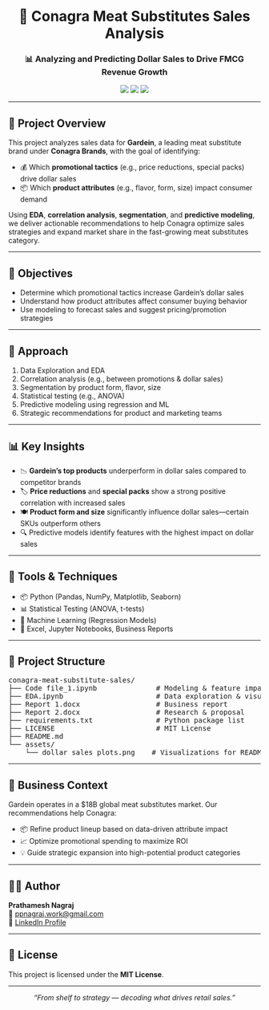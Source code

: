 <h1 align="center">🥦 Conagra Meat Substitutes Sales Analysis</h1>
<h3 align="center">📊 Analyzing and Predicting Dollar Sales to Drive FMCG Revenue Growth</h3>

<p align="center">
  <img src="https://img.shields.io/badge/Business%20Case-Conagra%20Brands-green?style=for-the-badge" />
  <img src="https://img.shields.io/badge/Domain-Retail%20Analytics-blue?style=for-the-badge" />
  <img src="https://img.shields.io/badge/License-MIT-lightgrey?style=for-the-badge" />
</p>

<hr>

<h2>📌 Project Overview</h2>

<p>
This project analyzes sales data for <strong>Gardein</strong>, a leading meat substitute brand under <strong>Conagra Brands</strong>, with the goal of identifying:
</p>
<ul>
  <li>💰 Which <strong>promotional tactics</strong> (e.g., price reductions, special packs) drive dollar sales</li>
  <li>📦 Which <strong>product attributes</strong> (e.g., flavor, form, size) impact consumer demand</li>
</ul>
<p>
Using <strong>EDA</strong>, <strong>correlation analysis</strong>, <strong>segmentation</strong>, and <strong>predictive modeling</strong>, we deliver actionable recommendations to help Conagra optimize sales strategies and expand market share in the fast-growing meat substitutes category.
</p>

---

<h2>🎯 Objectives</h2>

<ul>
  <li>Determine which promotional tactics increase Gardein’s dollar sales</li>
  <li>Understand how product attributes affect consumer buying behavior</li>
  <li>Use modeling to forecast sales and suggest pricing/promotion strategies</li>
</ul>

---

<h2>🧠 Approach</h2>

<ol>
  <li>Data Exploration and EDA</li>
  <li>Correlation analysis (e.g., between promotions & dollar sales)</li>
  <li>Segmentation by product form, flavor, size</li>
  <li>Statistical testing (e.g., ANOVA)</li>
  <li>Predictive modeling using regression and ML</li>
  <li>Strategic recommendations for product and marketing teams</li>
</ol>

---

<h2>📊 Key Insights</h2>

<ul>
  <li>📉 <strong>Gardein’s top products</strong> underperform in dollar sales compared to competitor brands</li>
  <li>🏷️ <strong>Price reductions</strong> and <strong>special packs</strong> show a strong positive correlation with increased sales</li>
  <li>🍽️ <strong>Product form and size</strong> significantly influence dollar sales—certain SKUs outperform others</li>
  <li>🔍 Predictive models identify features with the highest impact on dollar sales</li>
</ul>

---

<h2>🧰 Tools & Techniques</h2>

<ul>
  <li>📦 Python (Pandas, NumPy, Matplotlib, Seaborn)</li>
  <li>📊 Statistical Testing (ANOVA, t-tests)</li>
  <li>🧠 Machine Learning (Regression Models)</li>
  <li>📁 Excel, Jupyter Notebooks, Business Reports</li>
</ul>

---

<h2>📁 Project Structure</h2>

<pre>
conagra-meat-substitute-sales/
├── Code file_1.ipynb              # Modeling & feature impact
├── EDA.ipynb                      # Data exploration & visualization
├── Report 1.docx                  # Business report
├── Report 2.docx                  # Research & proposal
├── requirements.txt               # Python package list
├── LICENSE                        # MIT License
├── README.md
└── assets/
    └── dollar_sales_plots.png    # Visualizations for README
</pre>

---

<h2>📄 Business Context</h2>

<p>
Gardein operates in a $18B global meat substitutes market. Our recommendations help Conagra:
</p>

<ul>
  <li>📦 Refine product lineup based on data-driven attribute impact</li>
  <li>📈 Optimize promotional spending to maximize ROI</li>
  <li>💡 Guide strategic expansion into high-potential product categories</li>
</ul>

---

<h2>🙋‍♂️ Author</h2>

<p>
<strong>Prathamesh Nagraj</strong><br>
📧 <a href="mailto:ppnagraj.work@gmail.com">ppnagraj.work@gmail.com</a><br>
🔗 <a href="https://www.linkedin.com/in/prathamesh-nagraj/">LinkedIn Profile</a>
</p>

---

<h2>📄 License</h2>

<p>This project is licensed under the <strong>MIT License</strong>.</p>

---

<p align="center"><em>“From shelf to strategy — decoding what drives retail sales.”</em></p>
